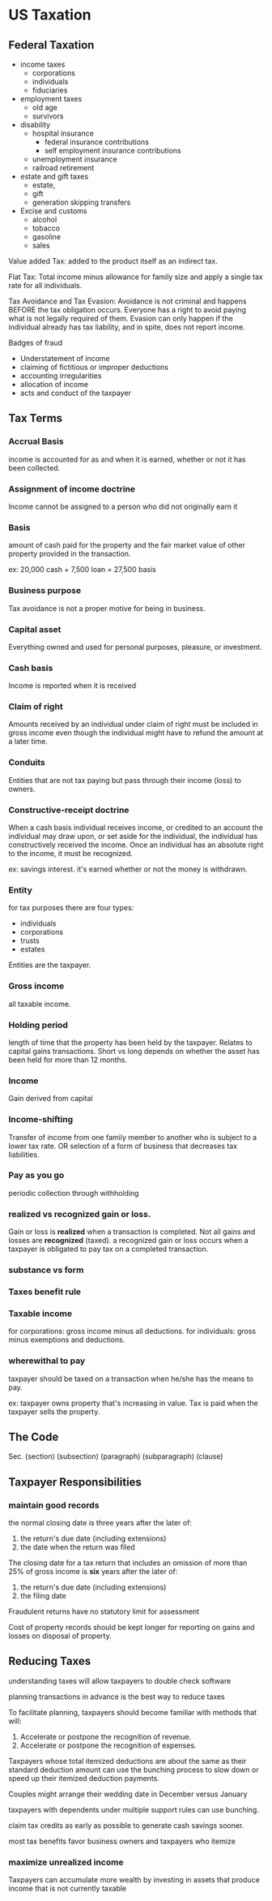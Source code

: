 # US Taxation

## Federal Taxation

- income taxes
  - corporations
  - individuals
  - fiduciaries
- employment taxes
  - old age
  - survivors
- disability
  - hospital insurance
    - federal insurance contributions
    - self employment insurance contributions
  - unemployment insurance
  - railroad retirement
- estate and gift taxes
  - estate,
  - gift
  - generation skipping transfers
- Excise and customs
  - alcohol
  - tobacco
  - gasoline
  - sales

Value added Tax:
added to the product itself as an indirect tax. 

Flat Tax:
Total income minus allowance for family size and apply a single tax rate for all individuals.

Tax Avoidance and Tax Evasion:
Avoidance is not criminal and happens BEFORE the tax obligation occurs. Everyone has a right to avoid paying what is not legally required of them. Evasion can only happen if the individual already has tax liability, and in spite, does not report income. 

Badges of fraud

- Understatement of income
- claiming of fictitious or improper deductions
- accounting irregularities
- allocation of income
- acts and conduct of the taxpayer

## Tax Terms

### Accrual Basis

income is accounted for as and when it is earned, whether or not it has been collected.

### Assignment of income doctrine

Income cannot be assigned to a person who did not originally earn it

### Basis

amount of cash paid for the property and the fair market value of other property provided in the transaction.

ex: 20,000 cash + 7,500 loan = 27,500 basis

### Business purpose

Tax avoidance is not a proper motive for being in business.

### Capital asset

Everything owned and used for personal purposes, pleasure, or investment.

### Cash basis

Income is reported when it is received

### Claim of right

Amounts received by an individual under claim of right must be included in gross income even though the individual might have to refund the amount at a later time.

### Conduits

Entities that are not tax paying but pass through their income (loss) to owners.

### Constructive-receipt doctrine

When a cash basis individual receives income, or credited to an account the individual may draw upon, or set aside for the individual, the individual has constructively received the income. Once an individual has an absolute right to the income, it must be recognized.

ex: savings interest. it's earned whether or not the money is withdrawn.

### Entity

for tax purposes there are four types:

- individuals
- corporations
- trusts
- estates

Entities are the taxpayer.

### Gross income

all taxable income.

### Holding period

length of time that the property has been held by the taxpayer. Relates to capital gains transactions. Short vs long depends on whether the asset has been held for more than 12 months.

### Income

Gain derived from capital

### Income-shifting

Transfer of income from one family member to another who is subject to a lower tax rate. OR selection of a form of business that decreases tax liabilities.

### Pay as you go

periodic collection through withholding

### realized vs recognized gain or loss.

Gain or loss is **realized** when a transaction is completed. Not all gains and losses are **recognized** (taxed). a recognized gain or loss occurs when a taxpayer is obligated to pay tax on a completed transaction.

### substance vs form

### Taxes benefit rule

### Taxable income

for corporations: gross income minus all deductions. for individuals: gross minus exemptions and deductions.

### wherewithal to pay

taxpayer should be taxed on a transaction when he/she has the means to pay.

ex: taxpayer owns property that's increasing in value. Tax is paid when the taxpayer sells the property.

## The Code

Sec. (section) (subsection) (paragraph) (subparagraph) (clause)

## Taxpayer Responsibilities

### maintain good records

the normal closing date is three years after the later of:

1. the return's due date (including extensions)
2. the date when the return was filed

The closing date for a tax return that includes an omission of more than 25% of gross income is **six** years after the later of:

1. the return's due date (including extensions)
2. the filing date

Fraudulent returns have no statutory limit for assessment

Cost of property records should be kept longer for reporting on gains and losses on disposal of property.

## Reducing Taxes

understanding taxes will allow taxpayers to double check software 

planning transactions in advance is the best way to reduce taxes

To facilitate planning, taxpayers should become familiar with methods
that will:

1. Accelerate or postpone the recognition of revenue.
2. Accelerate or postpone the recognition of expenses.

Taxpayers whose total itemized deductions are about the same as their standard deduction
amount can use the bunching process to slow down or speed up their itemized deduction payments.

Couples might arrange their wedding date in December versus January

taxpayers with dependents under multiple support rules can use bunching.

claim tax credits as early as possible to generate cash savings sooner.

most tax benefits favor business owners and taxpayers who itemize

### maximize unrealized income

Taxpayers can accumulate more wealth by investing in assets that produce income that is not currently taxable

